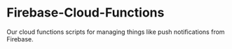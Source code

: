 # Firebase-Cloud-Functions
Our cloud functions scripts for managing things like push notifications from Firebase.
